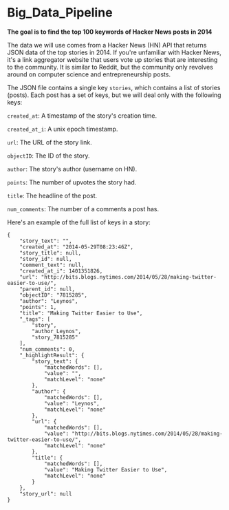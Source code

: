 # Big_Data_Pipeline
**The goal is to find the top 100 keywords of Hacker News posts in 2014**


The data we will use comes from a Hacker News (HN) API that returns JSON data of the top stories in 2014. 
If you're unfamiliar with Hacker News, it's a link aggregator website that users vote up stories that are interesting to the community. 
It is similar to Reddit, but the community only revolves around on computer science and entrepreneurship posts.

The JSON file contains a single key `stories`, which contains a list of stories (posts). 
Each post has a set of keys, but we will deal only with the following keys:

`created_at`: A timestamp of the story's creation time.

`created_at_i`: A unix epoch timestamp.

`url`: The URL of the story link.

`objectID`: The ID of the story.

`author`: The story's author (username on HN).

`points`: The number of upvotes the story had.

`title`: The headline of the post.

`num_comments`: The number of a comments a post has.


Here's an example of the full list of keys in a story:
```
{
    "story_text": "",
    "created_at": "2014-05-29T08:23:46Z",
    "story_title": null,
    "story_id": null,
    "comment_text": null,
    "created_at_i": 1401351826,
    "url": "http://bits.blogs.nytimes.com/2014/05/28/making-twitter-easier-to-use/",
    "parent_id": null,
    "objectID": "7815285",
    "author": "Leynos",
    "points": 1,
    "title": "Making Twitter Easier to Use",
    "_tags": [
        "story",
        "author_Leynos",
        "story_7815285"
    ],
    "num_comments": 0,
    "_highlightResult": {
        "story_text": {
            "matchedWords": [],
            "value": "",
            "matchLevel": "none"
        },
        "author": {
            "matchedWords": [],
            "value": "Leynos",
            "matchLevel": "none"
        },
        "url": {
            "matchedWords": [],
            "value": "http://bits.blogs.nytimes.com/2014/05/28/making-twitter-easier-to-use/",
            "matchLevel": "none"
        },
        "title": {
            "matchedWords": [],
            "value": "Making Twitter Easier to Use",
            "matchLevel": "none"
        }
    },
    "story_url": null
}
```

